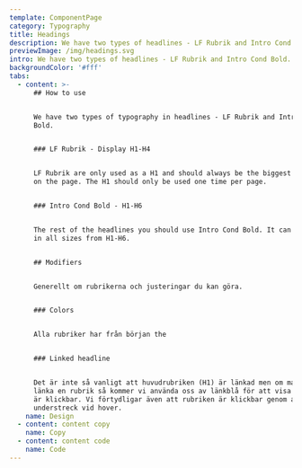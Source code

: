 ```yaml
---
template: ComponentPage
category: Typography
title: Headings
description: We have two types of headlines - LF Rubrik and Intro Cond Bold.
previewImage: /img/headings.svg
intro: We have two types of headlines - LF Rubrik and Intro Cond Bold.
backgroundColor: '#fff'
tabs:
  - content: >-
      ## How to use


      We have two types of typography in headlines - LF Rubrik and Intro Cond
      Bold. 


      ### LF Rubrik - Display H1-H4


      LF Rubrik are only used as a H1 and should always be the biggest headline
      on the page. The H1 should only be used one time per page. 


      ### Intro Cond Bold - H1-H6


      The rest of the headlines you should use Intro Cond Bold. It can be used
      in all sizes from H1-H6.


      ## Modifiers


      Generellt om rubrikerna och justeringar du kan göra.


      ### Colors


      Alla rubriker har från början the 


      ### Linked headline


      Det är inte så vanligt att huvudrubriken (H1) är länkad men om man vill
      länka en rubrik så kommer vi använda oss av länkblå för att visa att man
      är klickbar. Vi förtydligar även att rubriken är klickbar genom att ha ett
      understreck vid hover.
    name: Design
  - content: content copy
    name: Copy
  - content: content code
    name: Code
---
```


